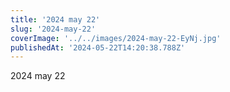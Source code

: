 ```yaml
---
title: '2024 may 22'
slug: '2024-may-22'
coverImage: '../../images/2024-may-22-EyNj.jpg'
publishedAt: '2024-05-22T14:20:38.788Z'
---
```


2024 may 22